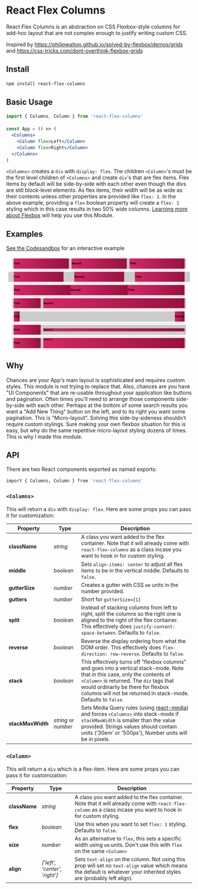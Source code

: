 # React Flex Columns

React Flex Columns is an abstraction on CSS Flexbox-style columns for add-hoc layout that are not complex enough to justify writing custom CSS.

Inspired by https://philipwalton.github.io/solved-by-flexbox/demos/grids and https://css-tricks.com/dont-overthink-flexbox-grids

## Install

```sh
npm install react-flex-columns
```

## Basic Usage

```jsx
import { Columns, Column } from 'react-flex-columns'

const App = () => (
  <Columns>
    <Column flex>Left</Column>
    <Column flex>Right</Column>
  </Columns>
)
```

`<Columns>` creates a `div` with `display: flex`. The children `<Column>`'s must be the first level children of `<Columns>` and create `div`'s that are flex items. Flex items by default will be side-by-side with each other even though the divs are still block-level elements. As flex items, their width will be as wide as their contents unless other properties are provided like `flex: 1`. In the above example, providing a `flex` boolean property will create a `flex: 1` styling which in this case results in two 50% wide columns. [Learning more about Flexbox](https://css-tricks.com/snippets/css/a-guide-to-flexbox/) will help you use this Module.


## Examples

[See the Codesandbox](https://codesandbox.io/s/q82o4m511j) for an interactive example

![Example Image](docs/example.png)

## Why

Chances are your App's main layout is sophisticated and requires custom styles. This module is not trying to replace that. Also, chances are you have "UI Components" that are re-usable throughout your application like buttons and pagination. Often times you'll need to arrange those components side-by-side with each other. Perhaps at the bottom of some search results you want a "Add New Thing" button on the left, and to its right you want some pagination. This is "Micro-layout". Solving this side-by-sideness shouldn't require custom stylings. Sure making your own flexbox situation for this is easy, but why do the same repetitive micro-layout styling dozens of times. This is why I made this module.


## API

There are two React components exported as named exports:

```sh
import { Columns, Column } from 'react-flex-columns'
```

### `<Columns>`

This will return a `div` with `display: flex`. Here are some props you can pass it for customization:

Property | Type | Description
----- | ----- | -----
**className** | *string* | A class you want added to the flex container. Note that it will already come with `react-flex-columns` as a class incase you want to hook in for custom styling.
**middle** | *boolean* | Sets `align-items: center` to adjust all flex items to be in the vertical middle. Defaults to `false`.
**gutterSize** | *number* | Creates a gutter with CSS `em` units in the number provided.
**gutters** | *number* | Short for `gutterSize={1}`
**split** | *boolean* | Instead of stacking columns from left to right, split the columns so the right one is aligned to the right of the flex container. This effectively does `justify-content: space-between`. Defaults to `false`.
**reverse** | *boolean* | Reverse the display ordering from what the DOM order. This effectively does `flex-direction: row-reverse`. Defaults to `false`.
**stack** | *boolean* | This effectively turns off "flexbox columns" and goes into a vertical stack-mode. Note that in this case, only the contents of `<Column>` is returned. The `div` tags that would ordinarily be there for flexbox columns will not be returned in stack-mode. Defaults to `false`.
**stackMaxWidth** | *string* or *number* | Sets Media Query rules (using [react-media](https://github.com/ReactTraining/react-media)) and forces `<Columns>` into stack-mode if `stackMaxWidth` is smaller than the value provided. Strings values should contain units ('30em' or '500px'), Number units will be in pixels.


### `<Column>`

This will return a `div` which is a flex-item. Here are some props you can pass it for customization:

Property | Type | Description
----- | ----- | -----
**className** | *string* | A class you want added to the flex container. Note that it will already come with `react-flex-column` as a class incase you want to hook in for custom styling.
**flex** | *boolean* | Use this when you want to set `flex: 1` styling. Defaults to `false`.
**size** | *number* | As an alternative to `flex`, this sets a specific width using `em` units. Don't use this with `flex` on the same `<Column>`
**align** | *['left', 'center', 'right']* | Sets `text-align` on the column. Not using this prop will set no `text-align` value which means the default is whatever your inherited styles are (probably left align).
